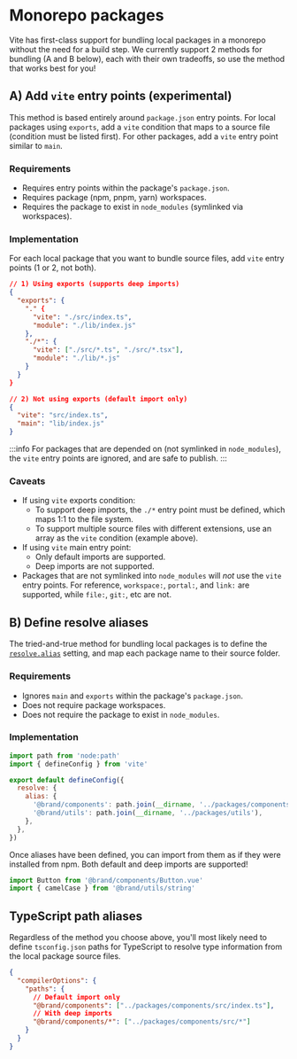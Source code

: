 # Monorepo packages

Vite has first-class support for bundling local packages in a monorepo without the need for a build step. We currently support 2 methods for bundling (A and B below), each with their own tradeoffs, so use the method that works best for you!

## A) Add `vite` entry points (experimental)

This method is based entirely around `package.json` entry points. For local packages using `exports`, add a `vite` condition that maps to a source file (condition must be listed first). For other packages, add a `vite` entry point similar to `main`.

### Requirements

- Requires entry points within the package's `package.json`.
- Requires package (npm, pnpm, yarn) workspaces.
- Requires the package to exist in `node_modules` (symlinked via workspaces).

### Implementation

For each local package that you want to bundle source files, add `vite` entry points (1 or 2, not both).

```json
// 1) Using exports (supports deep imports)
{
  "exports": {
    "." {
      "vite": "./src/index.ts",
      "module": "./lib/index.js"
    },
    "./*": {
      "vite": ["./src/*.ts", "./src/*.tsx"],
      "module": "./lib/*.js"
    }
  }
}

// 2) Not using exports (default import only)
{
  "vite": "src/index.ts",
  "main": "lib/index.js"
}
```

:::info
For packages that are depended on (not symlinked in `node_modules`), the `vite` entry points are ignored, and are safe to publish.
:::

### Caveats

- If using `vite` exports condition:
  - To support deep imports, the `./*` entry point must be defined, which maps 1:1 to the file system.
  - To support multiple source files with different extensions, use an array as the `vite` condition (example above).
- If using `vite` main entry point:
  - Only default imports are supported.
  - Deep imports are not supported.
- Packages that are not symlinked into `node_modules` will _not_ use the `vite` entry points. For reference, `workspace:`, `portal:`, and `link:` are supported, while `file:`, `git:`, etc are not.

## B) Define resolve aliases

The tried-and-true method for bundling local packages is to define the [`resolve.alias`](/config/shared-options.html#resolve-alias) setting, and map each package name to their source folder.

### Requirements

- Ignores `main` and `exports` within the package's `package.json`.
- Does not require package workspaces.
- Does not require the package to exist in `node_modules`.

### Implementation

```js
import path from 'node:path'
import { defineConfig } from 'vite'

export default defineConfig({
  resolve: {
    alias: {
      '@brand/components': path.join(__dirname, '../packages/components'),
      '@brand/utils': path.join(__dirname, '../packages/utils'),
    },
  },
})
```

Once aliases have been defined, you can import from them as if they were installed from npm. Both default and deep imports are supported!

```js
import Button from '@brand/components/Button.vue'
import { camelCase } from '@brand/utils/string'
```

## TypeScript path aliases

Regardless of the method you choose above, you'll most likely need to define `tsconfig.json` paths for TypeScript to resolve type information from the local package source files.

```json
{
  "compilerOptions": {
    "paths": {
      // Default import only
      "@brand/components": ["../packages/components/src/index.ts"],
      // With deep imports
      "@brand/components/*": ["../packages/components/src/*"]
    }
  }
}
```
